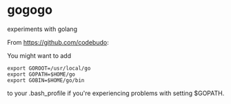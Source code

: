 # gogogo
experiments with golang


From https://github.com/codebudo:

You might want to add

    export GOROOT=/usr/local/go
    export GOPATH=$HOME/go 
    export GOBIN=$HOME/go/bin 

to your .bash_profile if you're experiencing problems with setting $GOPATH.
